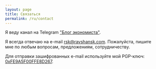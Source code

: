 ```yaml
---
layout: page
title: Связаться 
permalink: /ru/contact
---
```


Я веду канал на Telegram ["Блог экономиста"](http://t.me/econblog).  

Я всегда отвечаю на e-mail [rsk@ravshansk.com](mailto:rsk@ravshansk.com). Пожалуйста, пишите мне по любым вопросам, предложениям, сотрудничеству. 

Для отправки зашифрованных e-mail используйте мой PGP-ключ: [0xFE9A5F00FFE8D267](http://pgp.mit.edu/pks/lookup?op=get&search=0xFE9A5F00FFE8D267).
